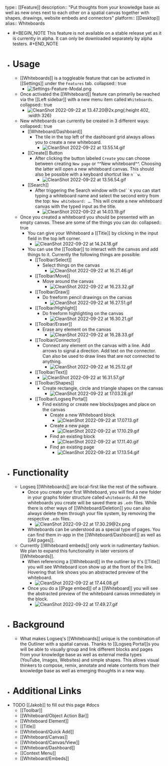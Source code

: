 type:: [[Feature]]
description:: "Put thoughts from your knowledge base as well as new ones next to each other on a spatial canvas together with shapes, drawings, website embeds and connectors"
platform:: [[Desktop]]
alias:: Whiteboards

- #+BEGIN_NOTE
  This feature is not available on a stable release yet as it is currently in alpha. It can only be downloaded separately by alpha testers.
  #+END_NOTE
- # Usage
	- [[Whiteboards]] is a toggleable feature that can be activated in [[Settings]] under the `Features` tab.
	  collapsed:: true
		- ![Settings-Feature-Modal.png](../assets/Settings-Feature-Modal_1663842891996_0.png)
	- Once activated the [[Whiteboard]] feature can primarily be reached via the [[Left sidebar]] with a new menu item called `Whiteboards`.
	  collapsed:: true
		- ![CleanShot 2022-09-22 at 13.47.20@2x.png](../assets/CleanShot_2022-09-22_at_13.47.20@2x_1663847562670_0.png){:height 402, :width 326}
	- New whiteboards can currently be created in 3 different ways:
	  collapsed:: true
		- [[Whiteboard/Dashboard]]
			- The tile in the top left of the dashboard grid always allows you to create a new whiteboard.
				- ![CleanShot 2022-09-22 at 13.55.14.gif](../assets/CleanShot_2022-09-22_at_13.55.14_1663847729617_0.gif)
		- [[Create]] Button
			- After clicking the button labeled `Create` you can choose between creating `New page` or ^^New whiteboard^^. Choosing the latter will open a new whiteboard canvas. This should also be possible with a keyboard shortcut like `n``w`.
				- ![CleanShot 2022-09-22 at 13.56.54.gif](../assets/CleanShot_2022-09-22_at_13.56.54_1663847880854_0.gif)
		- [[Search]]
			- After triggering the Search window with `Cmd``K` you can start typing a whiteboard name and select the second entry from the top: `New whiteboard: …`. This will create a new whiteboard canvas with the typed input as the title.
				- ![CleanShot 2022-09-22 at 14.03.19.gif](../assets/CleanShot_2022-09-22_at_14.03.19_1663848305202_0.gif)
	- Once you created a whiteboard you should be presented with an empty canvas. These are some of the things you can do:
	  collapsed:: true
		- You can give your Whiteboard a [[Title]] by clicking in the input field in the top left corner.
			- ![CleanShot 2022-09-22 at 14.24.18.gif](../assets/CleanShot_2022-09-22_at_14.24.18_1663849476516_0.gif)
		- You can use the [[Toolbar]] to interact with the canvas and add things to it. Currently the following things are possible:
			- [[Toolbar/Select]]
				- Select things on the canvas
					- ![CleanShot 2022-09-22 at 16.21.46.gif](../assets/CleanShot_2022-09-22_at_16.21.46_1663856548758_0.gif)
			- [[Toolbar/Move]]
				- Move around the canvas
					- ![CleanShot 2022-09-22 at 16.23.32.gif](../assets/CleanShot_2022-09-22_at_16.23.32_1663856665325_0.gif)
			- [[Toolbar/Draw]]
				- Do freeform pencil drawings on the canvas
					- ![CleanShot 2022-09-22 at 16.27.51.gif](../assets/CleanShot_2022-09-22_at_16.27.51_1663856897270_0.gif)
			- [[Toolbar/Highlight]]
				- Do freeform highlighting on the canvas
					- ![CleanShot 2022-09-22 at 16.30.21.gif](../assets/CleanShot_2022-09-22_at_16.30.21_1663857055477_0.gif)
			- [[Toolbar/Eraser]]
				- Erase any element on the canvas
					- ![CleanShot 2022-09-22 at 16.28.33.gif](../assets/CleanShot_2022-09-22_at_16.28.33_1663856927171_0.gif)
			- [[Toolbar/Connector]]
				- Connect any element on the canvas with a line. Add arrows to signal a direction. Add text on the connector. Can also be used to draw lines that are not connected to anything.
					- ![CleanShot 2022-09-22 at 16.25.12.gif](../assets/CleanShot_2022-09-22_at_16.25.12_1663856800902_0.gif)
			- [[Toolbar/Text]]
				- ![CleanShot 2022-09-22 at 16.31.57.gif](../assets/CleanShot_2022-09-22_at_16.31.57_1663857213717_0.gif)
			- [[Toolbar/Shapes]]
				- Create rectangle, circle and triangle shapes on the canvas
					- ![CleanShot 2022-09-22 at 17.03.28.gif](../assets/CleanShot_2022-09-22_at_17.03.28_1663859040066_0.gif)
			- [[Toolbar/Logseq Portal]]
				- Find existing or create new blocks/pages and place on the canvas
					- Create a new Whiteboard block
						- ![CleanShot 2022-09-22 at 17.07.13.gif](../assets/CleanShot_2022-09-22_at_17.07.13_1663859261512_0.gif)
					- Create a new page
						- ![CleanShot 2022-09-22 at 17.10.29.gif](../assets/CleanShot_2022-09-22_at_17.10.29_1663859469273_0.gif)
					- Find an existing block
						- ![CleanShot 2022-09-22 at 17.11.40.gif](../assets/CleanShot_2022-09-22_at_17.11.40_1663859531156_0.gif)
					- Find an existing page
						- ![CleanShot 2022-09-22 at 17.13.54.gif](../assets/CleanShot_2022-09-22_at_17.13.54_1663859660700_0.gif)
- # Functionality
	- Logseq [[Whiteboards]] are local-first like the rest of the software.
		- Once you create your first Whiteboard, you will find a new folder in your graphs folder structure called `whiteboards`. All the whiteboards you create will be saved there as `.edn` files. While there is other ways of [[Whiteboard/Deletion]] you can also always delete them through your file system, by removing the respective `.edn` files.
			- ![CleanShot 2022-09-22 at 17.30.29@2x.png](../assets/CleanShot_2022-09-22_at_17.30.29@2x_1663860644176_0.png)
		- Whiteboards can be understood as a special type of pages. You can find them in-app in the [[Whiteboard/Dashboard]] as well as [[All pages]].
	- Currently [[Whiteboard embeds]] only work in rudimentary fashion. We plan to expand this functionality in later versions of [[Whiteboards]].
		- When referencing a [[Whiteboard]] in the outliner by it's [[Title]] you will see Whiteboard icon show up at the front of the link. Hovering that link shows you an abstracted preview of the whiteboard.
			- ![CleanShot 2022-09-22 at 17.44.08.gif](../assets/CleanShot_2022-09-22_at_17.44.08_1663861685052_0.gif)
		- Once you do a [[Page embed]] of a [[Whiteboard]] you will see the abstracted preview of the whiteboard canvas immediately in the block.
			- ![CleanShot 2022-09-22 at 17.49.27.gif](../assets/CleanShot_2022-09-22_at_17.49.27_1663861815781_0.gif)
- # Background
	- What makes Logseq's [[Whiteboards]] unique is the combination of the Outliner with a spatial canvas. Thanks to [[Logseq Portal]]s you will be able to visually group and link different blocks and pages from your knowledge base as well as external media types (YouTube, Images, Websites) and simple shapes. This allows visual thinkers to compose, remix, annotate and relate contents from their knowledge base as well as emerging thoughts in a new way.
- # Additional Links
- TODO [[Jakob]] to fill out this page #docs
	- [[Toolbar]]
	- [[Whiteboard/Object Action Bar]]
	- [[Whiteboard Element]]
	- [[Title]]
	- [[Whiteboard/Quick Add]]
	- [[Whiteboard/Canvas]]
	- [[Whiteboard/Canvas/View]]
	- [[Whiteboard/Dashboard]]
	- [[Context Menu]]
	- [[Whiteboard/Embeds]]